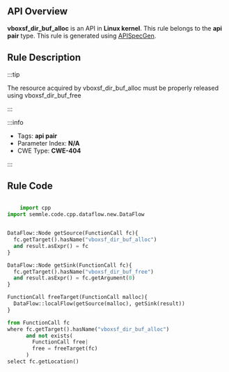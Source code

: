 ---
---


## API Overview
**vboxsf_dir_buf_alloc** is an API in **Linux kernel**. This rule belongs to the **api pair** type. This rule is generated using [APISpecGen](../../tools/APISpecGen).
## Rule Description

:::tip

The resource acquired by vboxsf_dir_buf_alloc must be properly released using vboxsf_dir_buf_free

:::

:::info

- Tags: **api pair**
- Parameter Index: **N/A**
- CWE Type: **CWE-404**

:::

## Rule Code
```python

    import cpp
import semmle.code.cpp.dataflow.new.DataFlow


DataFlow::Node getSource(FunctionCall fc){
  fc.getTarget().hasName("vboxsf_dir_buf_alloc")
  and result.asExpr() = fc
}

DataFlow::Node getSink(FunctionCall fc){
  fc.getTarget().hasName("vboxsf_dir_buf_free")
  and result.asExpr() = fc.getArgument(0)
}

FunctionCall freeTarget(FunctionCall malloc){
  DataFlow::localFlow(getSource(malloc), getSink(result))
}

from FunctionCall fc
where fc.getTarget().hasName("vboxsf_dir_buf_alloc")
      and not exists(
        FunctionCall free| 
        free = freeTarget(fc)
      )
select fc.getLocation()

    
```